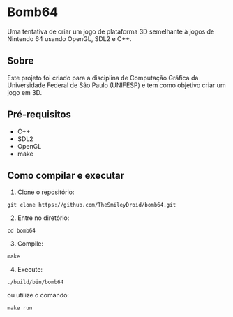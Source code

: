 # Bomb64

Uma tentativa de criar um jogo de plataforma 3D semelhante à jogos de Nintendo 64 usando OpenGL, SDL2 e C++.

## Sobre

Este projeto foi criado para a disciplina de Computação Gráfica da Universidade Federal de São Paulo (UNIFESP) e tem como objetivo criar um jogo em 3D.

## Pré-requisitos

- C++
- SDL2
- OpenGL
- make

## Como compilar e executar

1. Clone o repositório:

```
git clone https://github.com/TheSmileyDroid/bomb64.git
```

2. Entre no diretório:

```
cd bomb64
```

3. Compile:

```
make
```

4. Execute:

```
./build/bin/bomb64
```

ou utilize o comando:

```
make run
```
